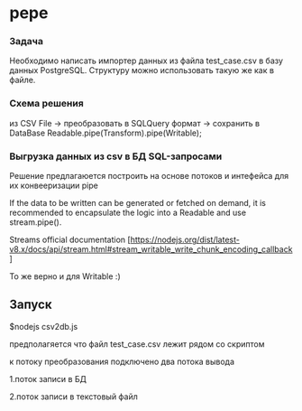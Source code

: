 # pepe 

### Задача

Необходимо написать импортер данных из файла test_case.csv в базу данных PostgreSQL. 
Структуру можно использовать такую же как в файле.

### Схема решения

из CSV File -> преобразовать в SQLQuery формат -> сохранить в DataBase
Readable.pipe(Transform).pipe(Writable);


### Выгрузка данных из csv в БД SQL-запросами

Решение предлагаюется построить на основе потоков и интефейса для их конвееризации pipe

If the data to be written can be generated or fetched on demand, 
it is recommended to encapsulate the logic into a Readable and use stream.pipe().

Streams official documentation
[https://nodejs.org/dist/latest-v8.x/docs/api/stream.html#stream_writable_write_chunk_encoding_callback]

То же верно и для Writable :)


## Запуск

$nodejs csv2db.js

предполагяется что файл test_case.csv лежит рядом со скриптом

к потоку преобразования подключено два потока вывода

1.поток записи в БД

2.поток записи в текстовый файл
